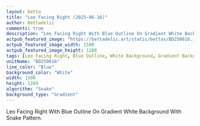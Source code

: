 ```yaml
---
layout: betta
title: "Leo Facing Right (2025-06-16)"
author: Bettadelic
comments: true
description: "Leo Facing Right With Blue Outline On Gradient White Background With Snake Pattern."
actpub_featured_image: "https://bettadelic.art/static/bettas/BD250616.jpg"
actpub_featured_image_width: 1500
actpub_featured_image_height: 1288
tags: [Leo Facing Right, Blue Outline, White Background, Gradient Background Pattern, Snake Pattern, June 2025]
unitName: "BD250616"
line_color: "Blue"
background_color: "White"
width: 1500
height: 1288
algorithm: "Snake"
background_type: "Gradient"
---
```


Leo Facing Right With Blue Outline On Gradient White Background With Snake Pattern.
